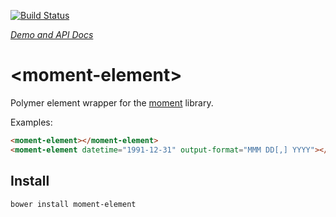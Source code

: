 [![Build Status](https://travis-ci.org/abdonrd/moment-element.svg?branch=master)](https://travis-ci.org/abdonrd/moment-element)

_[Demo and API Docs](https://abdonrd.github.io/moment-element/)_

# &lt;moment-element&gt;

Polymer element wrapper for the [moment](https://github.com/moment/moment) library.

Examples:

```html
<moment-element></moment-element>
<moment-element datetime="1991-12-31" output-format="MMM DD[,] YYYY"></moment-element>
```

## Install

```sh
bower install moment-element
```
